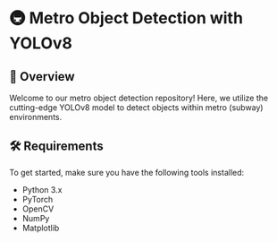 # 🚇 Metro Object Detection with YOLOv8

## 👀 Overview

Welcome to our metro object detection repository! Here, we utilize the cutting-edge YOLOv8 model to detect objects within metro (subway) environments.

## 🛠️ Requirements

To get started, make sure you have the following tools installed:
- Python 3.x
- PyTorch
- OpenCV
- NumPy
- Matplotlib

